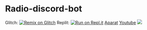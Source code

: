 # Radio-discord-bot
 Glitch: [![Remix on Glitch](https://cdn.glitch.com/2703baf2-b643-4da7-ab91-7ee2a2d00b5b%2Fremix-button.svg)](https://glitch.com/edit/#!/import/github/Mohammad-mahdi2040/Radio-discord-bot)
Replit: [![Run on Repl.it](https://repl.it/badge/github/SudhanPlayz/Discord-MusicBot)](https://repl.it/github/Mohammad-mahdi2040/Radio-discord-bot)
[Aparat](https://www.aparat.com/mohammad.mahdi2040)
[Youtube](https://www.youtube.com/channel/UC0ArbA5_6iLKvcN4qA8UQIg)
<a  href="https://discord.gg/Xy4KFQ3sWR"><img  src="https://discord.com/api/guilds/892281316916215818/widget.png?style=banner4"></a>
